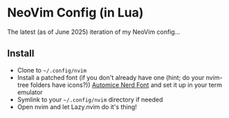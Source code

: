 # NeoVim Config (in Lua)

The latest (as of June 2025) iteration of my NeoVim config...

## Install

- Clone to `~/.config/nvim`
- Install a patched font (if you don't already have one (hint; do your nvim-tree folders have icons?))
  [Automice Nerd Font](https://www.nerdfonts.com/font-downloads) and set it up in your term emulator
- Symlink to your `~/.config/nvim` directory if needed
- Open nvim and let Lazy.nvim do it's thing!
